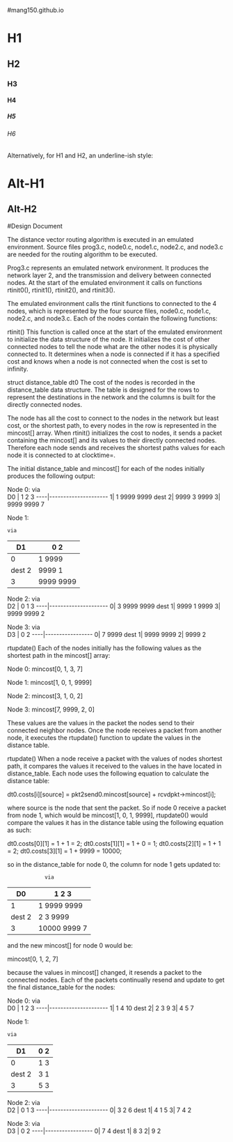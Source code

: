 #mang150.github.io
# H1
## H2
### H3
#### H4
##### H5
###### H6

Alternatively, for H1 and H2, an underline-ish style:

Alt-H1
======

Alt-H2
------

#Design Document

The distance vector routing algorithm is executed in an emulated environment. Source files prog3.c, node0.c, node1.c, node2.c, and node3.c are needed for the routing algorithm to be executed. 

Prog3.c represents an emulated network environment. It produces the network layer 2, and the transmission and delivery between connected nodes. At the start of the emulated environment it calls on functions rtinit0(), rtinit1(), rtinit2(), and rtinit3().

The emulated environment calls the rtinit functions to connected to the 4 nodes, which is represented by the four source files, node0.c, node1.c, node2.c, and node3.c. Each of the nodes contain the following functions:

rtinit()
This function is called once at the start of the emulated environment to initialize the data structure of the node.  It initializes the cost of other connected nodes to tell the node what are the other nodes it is physically connected to. It determines when a node is connected if it has a specified cost and knows when a node is not connected when the cost is set to infinity. 

struct distance_table dt0
The cost of the nodes is recorded in the distance_table data structure. The table is designed for the rows to represent the destinations in the network and the columns is built for the directly connected nodes. 

The node has all the cost to connect to the nodes in the network but least cost, or the shortest path, to every nodes in the row is represented in the mincost[] array. When rtinit() initializes the cost to nodes, it sends a packet containing the mincost[] and its values to their directly connected nodes. Therefore each node sends and receives the shortest paths values for each node it is connected to at clocktime=.  









The initial distance_table and mincost[] for each of the nodes initially produces the following output:

Node 0:
	via   
   D0 |    1     2      3 
  ----|---------------------
     1|    1    9999   9999
dest 2|  9999     3    9999
     3|  9999   9999     7


Node 1:

 	via     
   D1 |    0     2 
  ----|-----------------
     0|    1    9999 
dest 2|  9999     1 
     3|  9999   9999 



Node 2:
                via     
   D2 |    0     1      3 
  ----|---------------------
     0|    3    9999   9999
dest 1|  9999     1    9999
     3|  9999   9999     2



Node 3:
                via     
   D3 |    0     2 
  ----|-----------------
     0|    7    9999
dest 1|  9999   9999
     2|  9999     2





rtupdate()
Each of the nodes initially has the following values as the shortest path in the mincost[] array:

Node 0:
mincost[0, 1, 3, 7]


Node 1:
mincost[1, 0, 1, 9999]



Node 2:
mincost[3, 1, 0, 2]



Node 3:
mincost[7, 9999, 2, 0]

These values are the values in the packet the nodes send to their connected neighbor nodes. Once the node receives a packet from another node, it executes the rtupdate() function to update the values in the distance table.

rtupdate()
When a node receive a packet with the values of nodes shortest path, it compares the values it received to the values in the have located in distance_table. Each node uses the following equation to calculate the distance table:

dt0.costs[i][source] = pkt2send0.mincost[source] + rcvdpkt->mincost[i]; 

where source is the node that sent the packet.  So if node 0 receive a packet from node 1, which would be mincost[1, 0, 1, 9999], rtupdate0() would compare the values it has in the distance table using the following equation as such:

dt0.costs[0][1] = 1 + 1 = 2;
dt0.costs[1][1] = 1  + 0 = 1;
dt0.costs[2][1] = 1 + 1 = 2;
dt0.costs[3][1] = 1 + 9999 = 10000;

so in the distance_table for node 0, the column for node 1 gets updated to:

                via     
   D0  |    1            2           3 
  -----|-----------------------------
    1  |    1        9999     9999
dest 2 |    2          3      9999
     3 |  10000     9999         7

and the new mincost[] for node 0 would be:

 mincost[0, 1, 2, 7]

because the values in mincost[] changed, it resends a packet to the connected nodes. Each of the packets continually resend and update to get the final distance_table for the nodes:

Node 0:
	via   
   D0 |    1     2      3 
  ----|---------------------
     1|    1     4       10
dest 2|    2     3       9
     3|    4     5       7


Node 1:

 	via     
   D1 |    0     2 
  ----|-----------------
     0|    1      3 
dest 2|    3      1 
     3|    5      3 



Node 2:
                via     
   D2 |    0     1      3 
  ----|---------------------
     0|    3     2       6
dest 1|    4     1       5
     3|    7     4       2



Node 3:
                via     
   D3 |    0     2 
  ----|-----------------
     0|    7     4
dest 1|    8     3
     2|    9     2






